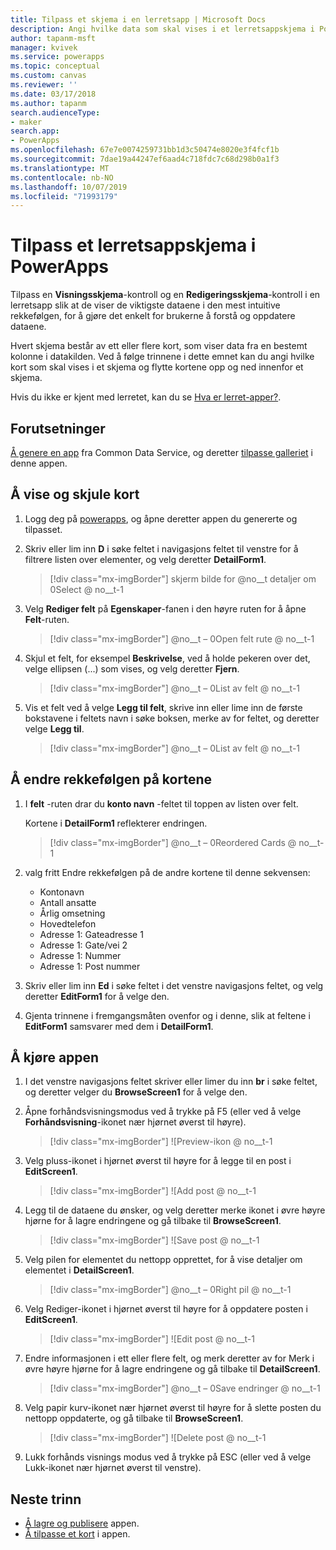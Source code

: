 ```yaml
---
title: Tilpass et skjema i en lerretsapp | Microsoft Docs
description: Angi hvilke data som skal vises i et lerretsappskjema i PowerApps, hvilken rekkefølge de skal vises i, og i hvilke kontroller.
author: tapanm-msft
manager: kvivek
ms.service: powerapps
ms.topic: conceptual
ms.custom: canvas
ms.reviewer: ''
ms.date: 03/17/2018
ms.author: tapanm
search.audienceType:
- maker
search.app:
- PowerApps
ms.openlocfilehash: 67e7e0074259731bb1d3c50474e8020e3f4fcf1b
ms.sourcegitcommit: 7dae19a44247ef6aad4c718fdc7c68d298b0a1f3
ms.translationtype: MT
ms.contentlocale: nb-NO
ms.lasthandoff: 10/07/2019
ms.locfileid: "71993179"
---
```

# <a name="customize-a-canvas-app-form-in-powerapps"></a>Tilpass et lerretsappskjema i PowerApps

Tilpass en **Visningsskjema**-kontroll og en **Redigeringsskjema**-kontroll i en lerretsapp slik at de viser de viktigste dataene i den mest intuitive rekkefølgen, for å gjøre det enkelt for brukerne å forstå og oppdatere dataene.

Hvert skjema består av ett eller flere kort, som viser data fra en bestemt kolonne i datakilden. Ved å følge trinnene i dette emnet kan du angi hvilke kort som skal vises i et skjema og flytte kortene opp og ned innenfor et skjema.

Hvis du ikke er kjent med lerretet, kan du se [Hva er lerret-apper?](getting-started.md).

## <a name="prerequisites"></a>Forutsetninger

[Å genere en app](data-platform-create-app.md) fra Common Data Service, og deretter [tilpasse galleriet](customize-layout-sharepoint.md) i denne appen.

## <a name="show-and-hide-cards"></a>Å vise og skjule kort

1. Logg deg på [powerapps](http://web.powerapps.com?utm_source=padocs&utm_medium=linkinadoc&utm_campaign=referralsfromdoc), og åpne deretter appen du genererte og tilpasset.

1. Skriv eller lim inn **D** i søke feltet i navigasjons feltet til venstre for å filtrere listen over elementer, og velg deretter **DetailForm1**.

    > [!div class="mx-imgBorder"]
    > skjerm bilde for @no__t detaljer om 0Select @ no__t-1

1. Velg **Rediger felt** på **Egenskaper**-fanen i den høyre ruten for å åpne **Felt**-ruten.

    > [!div class="mx-imgBorder"]
    > @no__t – 0Open felt rute @ no__t-1

1. Skjul et felt, for eksempel **Beskrivelse**, ved å holde pekeren over det, velge ellipsen (...) som vises, og velg deretter **Fjern**.

    > [!div class="mx-imgBorder"]
    > @no__t – 0List av felt @ no__t-1

1. Vis et felt ved å velge **Legg til felt**, skrive inn eller lime inn de første bokstavene i feltets navn i søke boksen, merke av for feltet, og deretter velge **Legg til**.

    > [!div class="mx-imgBorder"]
    > @no__t – 0List av felt @ no__t-1

## <a name="reorder-the-cards"></a>Å endre rekkefølgen på kortene

1. I **felt** -ruten drar du **konto navn** -feltet til toppen av listen over felt.

    Kortene i **DetailForm1** reflekterer endringen.

    > [!div class="mx-imgBorder"]
    > @no__t – 0Reordered Cards @ no__t-1

1. valg fritt Endre rekkefølgen på de andre kortene til denne sekvensen:

    - Kontonavn
    - Antall ansatte
    - Årlig omsetning
    - Hovedtelefon
    - Adresse 1: Gateadresse 1
    - Adresse 1: Gate/vei 2
    - Adresse 1: Nummer
    - Adresse 1: Post nummer

1. Skriv eller lim inn **Ed** i søke feltet i det venstre navigasjons feltet, og velg deretter **EditForm1** for å velge den.

1. Gjenta trinnene i fremgangsmåten ovenfor og i denne, slik at feltene i **EditForm1** samsvarer med dem i **DetailForm1**.

## <a name="run-the-app"></a>Å kjøre appen

1. I det venstre navigasjons feltet skriver eller limer du inn **br** i søke feltet, og deretter velger du **BrowseScreen1** for å velge den.

1. Åpne forhåndsvisningsmodus ved å trykke på F5 (eller ved å velge **Forhåndsvisning**-ikonet nær hjørnet øverst til høyre).

    > [!div class="mx-imgBorder"]
    > ![Preview-ikon @ no__t-1

1. Velg pluss-ikonet i hjørnet øverst til høyre for å legge til en post i **EditScreen1**.

    > [!div class="mx-imgBorder"]
    > ![Add post @ no__t-1

1. Legg til de dataene du ønsker, og velg deretter merke ikonet i øvre høyre hjørne for å lagre endringene og gå tilbake til **BrowseScreen1**.

    > [!div class="mx-imgBorder"]
    > ![Save post @ no__t-1

1. Velg pilen for elementet du nettopp opprettet, for å vise detaljer om elementet i **DetailScreen1**.

    > [!div class="mx-imgBorder"]
    > @no__t – 0Right pil @ no__t-1

1. Velg Rediger-ikonet i hjørnet øverst til høyre for å oppdatere posten i **EditScreen1**.

    > [!div class="mx-imgBorder"]
    > ![Edit post @ no__t-1

1. Endre informasjonen i ett eller flere felt, og merk deretter av for Merk i øvre høyre hjørne for å lagre endringene og gå tilbake til **DetailScreen1**.

    > [!div class="mx-imgBorder"]
    > @no__t – 0Save endringer @ no__t-1

1. Velg papir kurv-ikonet nær hjørnet øverst til høyre for å slette posten du nettopp oppdaterte, og gå tilbake til **BrowseScreen1**.

    > [!div class="mx-imgBorder"]
    > ![Delete post @ no__t-1

1. Lukk forhånds visnings modus ved å trykke på ESC (eller ved å velge Lukk-ikonet nær hjørnet øverst til venstre).

## <a name="next-steps"></a>Neste trinn

- [Å lagre og publisere](save-publish-app.md) appen.
- [Å tilpasse et kort](customize-card.md) i appen.